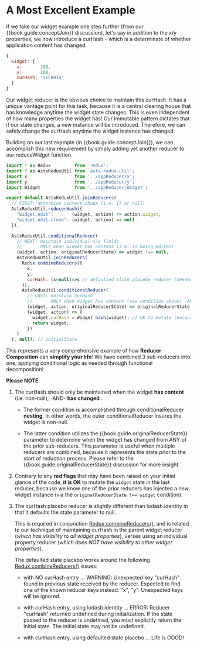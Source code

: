 # A Most Excellent Example

If we take our widget example one step further (from our
{{book.guide.conceptJoin}} discussion), let's say in addition to the
x/y properties, we now introduce a curHash - which is a determinate of
whether application content has changed.

```js
{
  widget: {
    x:       100,
    y:       200,
    curHash: 'IEFBR14'
  }
}
```

Our widget reducer is the obvious choice to maintain this curHash.  It
has a unique vantage point for this task, because it is a central
clearing house that has knowledge anytime the widget state changes.
This is even independent of how many properties the widget has!  Our
immutable pattern dictates that if our state changes, a new instance
will be introduced.  Therefore, we can safely change the curHash anytime
the widget instance has changed.

Building on our last example (in {{book.guide.conceptJoin}}), we can
accomplish this new requirement by simply adding yet another reducer
to our reduceWidget function.

```js
import * as Redux         from 'redux';
import * as AstxReduxUtil from 'astx-redux-util';
import x                  from '../appReducer/x';
import y                  from '../appReducer/y';
import Widget             from '../appReducer/Widget';

export default AstxReduxUtil.joinReducers(
  // FIRST: determine content shape (i.e. {} or null)
  AstxReduxUtil.reducerHash({
    "widget.edit":       (widget, action) => action.widget,
    "widget.edit.close": (widget, action) => null
  }),

  AstxReduxUtil.conditionalReducer(
    // NEXT: maintain individual x/y fields
    //       ONLY when widget has content (i.e. is being edited)
    (widget, action, originalReducerState) => widget !== null,
    AstxReduxUtil.joinReducers(
      Redux.combineReducers({
        x,
        y,
        curHash: (s=null)=>s // defaulted state placebo reducer (needed by combineReducers())
      }),
      AstxReduxUtil.conditionalReducer(
        // LAST: maintain curHash
        //       ONLY when widget has content (see condition above) -AND- has changed
        (widget, action, originalReducerState) => originalReducerState !== widget,
        (widget, action) => {
          widget.curHash = Widget.hash(widget); // OK to mutate (because of changed instance)
          return widget;
        })
    )
  ), null); // initialState
```

This represents a very comprehensive example of how **Reducer
Composition** can **simplify your life**!  We have combined 3
sub-reducers into one, applying conditional logic as needed through
functional decomposition!

**Please NOTE**:

1. The curHash should only be maintained when the widget **has
   content** (i.e. non-null), -AND- **has changed** .  

   - The former condition is accomplished through conditionalReducer
     **nesting**.  In other words, the outer conditionalReducer insures
     the widget is non-null.

   - The latter condition utilizes the {{book.guide.originalReducerState}}
     parameter to determine when the widget has changed from ANY of
     the prior sub-reducers.  This parameter is useful when multiple
     reducers are combined, because it represents the state prior to
     the start of reduction process.  Please refer to the
     {{book.guide.originalReducerState}} discussion for more insight.

2. Contrary to any **red flags** that may have been raised on your
   initial glance of the code, **it is OK** to mutate the `widget`
   state in the last reducer, because we know one of the prior
   reducers has injected a new widget instance (via the
   `originalReducerState !== widget` condition).

3. The curHash placebo reducer is slightly different than lodash.identity in
   that it defaults the state parameter to null.  

   This is required in conjunction
   [Redux.combineReducers()](http://redux.js.org/docs/api/combineReducers.html),
   and is related to our technique of maintaining curHash in the
   parent widget reducer (*which has visibility to all widget
   properties*), verses using an individual property reducer (*which
   does NOT have visibility to other widget properties*).

   The defaulted state placebo works around the following
   [Redux.combineReducers()](http://redux.js.org/docs/api/combineReducers.html)
   issues:

   - with NO curHash entry ... 
         WARNING:
         Unexpected key "curHash" found in previous state received by the reducer.
         Expected to find one of the known reducer keys instead: "x", "y".
         Unexpected keys will be ignored.

   - with curHash entry, using lodash.identity ...
         ERROR:
         Reducer "curHash" returned undefined during initialization.
         If the state passed to the reducer is undefined, you must explicitly return the initial state.
         The initial state may not be undefined.

   - with curHash entry, using defaulted state placebo ...
         Life is GOOD!
